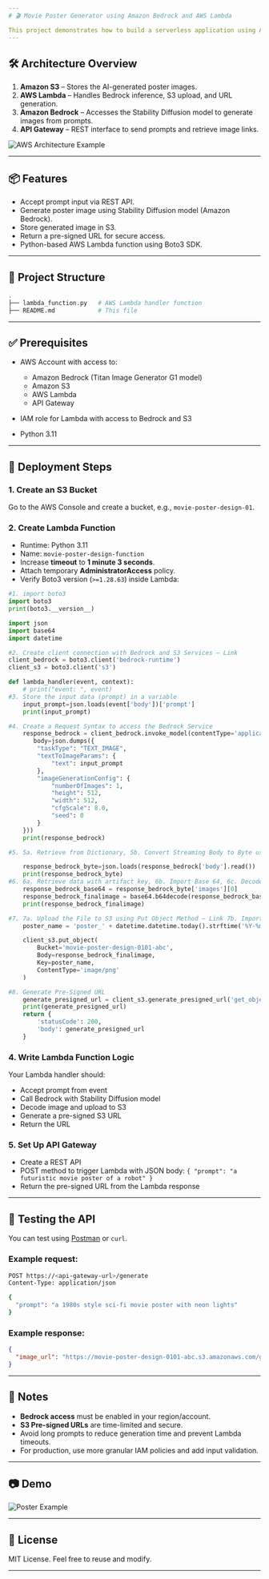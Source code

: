 ```yaml
---
# 🎬 Movie Poster Generator using Amazon Bedrock and AWS Lambda

This project demonstrates how to build a serverless application using AWS Lambda and Amazon Bedrock to generate AI-based movie poster designs. The posters are created using the **Stability Diffusion model** hosted on Amazon Bedrock and stored in an Amazon S3 bucket. The application exposes a REST API (via API Gateway) that accepts a prompt, generates an image, stores it, and returns a pre-signed URL to access the image.
---
```


## 🛠️ Architecture Overview

1. **Amazon S3** – Stores the AI-generated poster images.
2. **AWS Lambda** – Handles Bedrock inference, S3 upload, and URL generation.
3. **Amazon Bedrock** – Accesses the Stability Diffusion model to generate images from prompts.
4. **API Gateway** – REST interface to send prompts and retrieve image links.

![AWS Architecture Example](https://movie-poster-design-0101-abc.s3.us-east-1.amazonaws.com/Movie+Poster+Design+-+GenAI-v2.png)

---

## 📦 Features

- Accept prompt input via REST API.
- Generate poster image using Stability Diffusion model (Amazon Bedrock).
- Store generated image in S3.
- Return a pre-signed URL for secure access.
- Python-based AWS Lambda function using Boto3 SDK.

---

## 📁 Project Structure

```bash
.
├── lambda_function.py   # AWS Lambda handler function
├── README.md            # This file
```

---

## ✅ Prerequisites

- AWS Account with access to:

  - Amazon Bedrock (Titan Image Generator G1 model)
  - Amazon S3
  - AWS Lambda
  - API Gateway

- IAM role for Lambda with access to Bedrock and S3
- Python 3.11

---

## 🚀 Deployment Steps

### 1. Create an S3 Bucket

Go to the AWS Console and create a bucket, e.g., `movie-poster-design-01`.

### 2. Create Lambda Function

- Runtime: Python 3.11
- Name: `movie-poster-design-function`
- Increase **timeout** to **1 minute 3 seconds**.
- Attach temporary **AdministratorAccess** policy.
- Verify Boto3 version (`>=1.28.63`) inside Lambda:

```python
#1. import boto3
import boto3
print(boto3.__version__)

import json
import base64
import datetime

#2. Create client connection with Bedrock and S3 Services – Link
client_bedrock = boto3.client('bedrock-runtime')
client_s3 = boto3.client('s3')

def lambda_handler(event, context):
    # print("event: ", event)
#3. Store the input data (prompt) in a variable
    input_prompt=json.loads(event['body'])['prompt']
    print(input_prompt)

#4. Create a Request Syntax to access the Bedrock Service
    response_bedrock = client_bedrock.invoke_model(contentType='application/json', accept='application/json',modelId='amazon.titan-image-generator-v2:0',
       body=json.dumps({
        "taskType": "TEXT_IMAGE",
        "textToImageParams": {
            "text": input_prompt
        },
        "imageGenerationConfig": {
            "numberOfImages": 1,
            "height": 512,
            "width": 512,
            "cfgScale": 8.0,
            "seed": 0
        }
    }))
    print(response_bedrock)

#5. 5a. Retrieve from Dictionary, 5b. Convert Streaming Body to Byte using json load 5c. Print

    response_bedrock_byte=json.loads(response_bedrock['body'].read())
    print(response_bedrock_byte)
#6. 6a. Retrieve data with artifact key, 6b. Import Base 64, 6c. Decode from Base64
    response_bedrock_base64 = response_bedrock_byte['images'][0]
    response_bedrock_finalimage = base64.b64decode(response_bedrock_base64)
    print(response_bedrock_finalimage)

#7. 7a. Upload the File to S3 using Put Object Method – Link 7b. Import datetime 7c. Generate the image name to be stored in S3 - Link
    poster_name = 'poster_' + datetime.datetime.today().strftime('%Y-%m-%d-%H-%M-%S') + '.png'

    client_s3.put_object(
        Bucket='movie-poster-design-0101-abc',
        Body=response_bedrock_finalimage,
        Key=poster_name,
        ContentType='image/png'
    )

#8. Generate Pre-Signed URL
    generate_presigned_url = client_s3.generate_presigned_url('get_object', Params={'Bucket':'movie-poster-design-0101-abc','Key':poster_name}, ExpiresIn=3600)
    print(generate_presigned_url)
    return {
        'statusCode': 200,
        'body': generate_presigned_url
    }
```

### 4. Write Lambda Function Logic

Your Lambda handler should:

- Accept prompt from event
- Call Bedrock with Stability Diffusion model
- Decode image and upload to S3
- Generate a pre-signed S3 URL
- Return the URL

### 5. Set Up API Gateway

- Create a REST API
- POST method to trigger Lambda with JSON body: `{ "prompt": "a futuristic movie poster of a robot" }`
- Return the pre-signed URL from the Lambda response

---

## 🔁 Testing the API

You can test using [Postman](https://www.postman.com/) or `curl`.

### Example request:

```bash
POST https://<api-gateway-url>/generate
Content-Type: application/json

{
  "prompt": "a 1980s style sci-fi movie poster with neon lights"
}
```

### Example response:

```json
{
  "image_url": "https://movie-poster-design-0101-abc.s3.amazonaws.com/generated/abc123.jpg?X-Amz-SecurityToken=..."
}
```

---

## 📌 Notes

- **Bedrock access** must be enabled in your region/account.
- **S3 Pre-signed URLs** are time-limited and secure.
- Avoid long prompts to reduce generation time and prevent Lambda timeouts.
- For production, use more granular IAM policies and add input validation.

---

## 📷 Demo

![Poster Example](https://movie-poster-design-0101-abc.s3.us-east-1.amazonaws.com/poster_2025-07-06-07-06-38.png)

---

## 🧾 License

MIT License. Feel free to reuse and modify.

---
